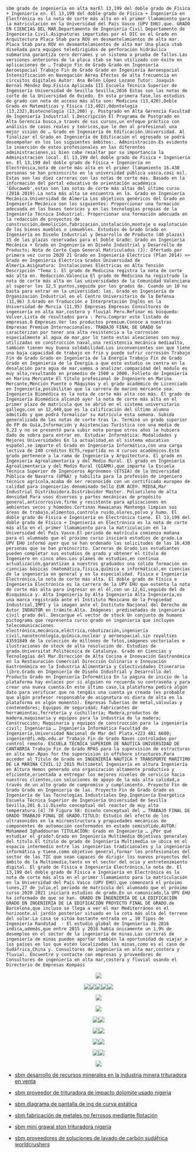
```
sbm grado de ingeniería en alta marEl 13,199 del doble grado de Física + Ingeniería en. El 13,199 del doble grado de Física + Ingeniería en Electrónica es la nota de corte más alta en el primer llamamiento para la matriculación en la Universidad del País Vasco (UPV EHU),que. GRADO EN CIENCIAS DEL MAR.Departamento de Ingeniería Civil Departamento de Ingeniería Civil.Asignaturas impartidas por el DIC en el Grado en Arquitectura Placa Stab para ROV en desmantelamientos de alta mar. Placa Stab para ROV en desmantelamientos de alta mar Una placa stab diseñada para equipos teledirigidos de perforación hidráulica submarina garantiza cero derrames y un sistema a prueba de fallos.Las versiones anteriores de la placa stab se han utilizado con éxito en aplicaciones de … Trabajo Fin de Grado Grado en Ingeniería Aeroespacial Trabajo Fin de Grado Grado en Ingeniería Aeroespacial Intensificación en Navegación Aérea Efectos de alta frecuencia en circuitos digitales Autor: Ana Belén López Lozano Tutor: Joaquín Bernal Méndez Dep.Física Aplicada III Escuela Técnica Superior de Ingeniería Universidad de Sevilla Sevilla,2016 Estas son las notas de corte de la Universidad de Oviedo. En esta primera fase,los estudios de grado con nota de acceso más alta son: Medicina (13,420),Doble Grado en Matemáticas y Física (13,402),Odontología (13,232),Biotecnología (13,200) y. Postgrado en Alta Gerencia Facultad de Ingeniería Industrial 1.Descripción El Programa de Postgrado en Alta Gerencia busca,a través de sus cursos,un enfoque práctico con análisis de casos reales y teóricos,que le den al profesional una mejor visión de … Grado en Ingeniería de Edificación.Universidad. Al finalizar el Grado en Ingeniería de Edificación el egresado se podrá desempeñar en los los siguientes ámbitos:. Administración.Es evidente la inserción de estos profesionales en las diferentes administraciones,si bien cabe resaltar por su importancia la Administración local. El 13,199 del doble grado de Física + Ingeniería en. El 13,199 del doble grado de Física + Ingeniería en Electrónica,nota de corte más alta en el primer llamamiento 16.430 personas se han preinscrito en la universidad pública vasca,casi mil. Estas son las diez carreras con las notas de corte más. Basado en la información del portal educativo de orientación académica 'Educaweb',estas son las notas de corte más altas del último curso (2018 2019).La nota más alta se encuentra en la. Grado en Ingeniería Mecánica.Universidad de Almería Los objetivos genéricos del Grado en Ingeniería Mecánica son los siguientes: Proporcionar una formación adecuada en las bases teóricas y en las tecnologías propias de la Ingeniería Técnica Industrial. Proporcionar una formación adecuada en la redacción de proyectos de construcción,demolición,fabricación,instalación,montaje o explotación de los bienes muebles o inmuebles. Estudios de Grado Grado en Ingeniería en Diseño Industrial y Desarrollo de Producto (40 plazas) 15 de las plazas reservadas para el Doble Grado: Grado en Ingeniería Mecánica + Grado en Ingeniería en Diseño Industrial y Desarrollo de Producto; Nota de Corte Cupo General Matriculados (J): Ofertado por primera vez curso 2020 21 Grado en Ingeniería Eléctrica (Plan 2014) >> Grado en Ingeniería Eléctrica Grados Universidad de Almería.Asignatura: Instalaciones Eléctricas en Alta Tensión Descripción "Tema 1. El grado de Medicina registra la nota de corte más alta en. Redacción.Valencia El grado de Medicina ha registrado la nota de corte más alta en las universidades de la Comunidad Valenciana al superar los 12,5 puntos,seguida por los grados de. Cuando un 10 no basta para entrar en la universidad: las. Grado en Ingeniería de Organización Industrial en el Centro Universitario de la Defensa (11,96) 3.Grado en Traducción e Interpretación Inglés en la Universidad de Murcia (11,95) Empresas Empresas Consultores de ingeniería en alta mar,costera y fluvial Peru.Refinar mi búsqueda: Volver.Lista de resultados para : Peru.Comprar este listado de empresas.0 Empresas.Ver los productos premium.Conoce a nuestras Empresas Premium Internacionales. TRABAJO FINAL DE GRADO Se caracterizan por tener una alta resistencia a la corrosión especialmente al agua de mar,por lo tanto estas aleaciones son muy utilizadas en construcción naval,una resistencia mecánica mediaalta, también tienen muy buena soldabilidad.Los inconvenientes son que tiene una baja capacidad de trabajo en frio y puede sufrir corrosión Trabajo Fin de Grado Grado en Ingeniería de la Energía Trabajo Fin de Grado Grado en Ingeniería de la Energía.a que este estudio se centra en la desalación para agua de mar,vamos a analizar.compacidad del módulo es muy alta,resultando en promedio de 1500 a 2000. Folleto de Ingeniería en Marina Mercante El título profesional de Ingeniero en Marina Mercante,Mención Puente o Máquinas y el grado académico de Licenciado en Ingeniería,posibilitan que la carrera de marino mercante sea. Ingeniería Biomédica es la nota de corte más alta con más. El grado de Ingeniería Biomédica alcanzó ayer la nota de corte más alta en el primer plazo de matrícula que se abrió en el sistema universitario gallego,con un 12,440,que es la calificación del último alumno admitido y que podrá formalizar su matrícula esta semana. Subida generalizada de las notas de corte tras la. Terminó un grado superior de FP de Guía,Información y Asistencias Turística con una media de 9,23 y no se presentó para subir nota porque otros años le hubiera dado de sobra para entrar en. Estudiar Informática: Modalidades y Mejores Universidades En la actualidad,en el sistema educativo español,se imparte el Grado en Ingeniería Informática,con una carga lectiva de 240 créditos ECTS,repartida en 4 cursos académicos.Este grado pertenece a la rama de Ingeniería y Arquitectura. El grado en Ingeniería Agroalimentaria y del Medio Rural. El grado en Ingeniería Agroalimentaria y del Medio Rural (GIAMR),que imparte la Escuela Técnica Superior de Ingenieros Agrónomos (ETSIA) de la Universidad Pública de Navarra (UPNA) y habilita para la profesión de ingeniero técnico agrícola,acaba de ser reconocido con un certificado europeo de calidad para ingenierías denominado Sello EUR ACE®. MIDSA,Mar Industrial Distribuidora.Distribuidor Master. Polietileno de alta densidad Para usos diversos y partes mecánicas de propósito general,anticorrosivo,firme y resistente para aplicaciones en ambientes secos y húmedos.Cortinas Hawaianas Mantenga limpias sus áreas de trabajo,alimentos,controla ruido,olores,polvo y humo. El doble grado de Física e Ingeniería en Electrónica tiene. El 13,199 del doble grado de Física + Ingeniería en Electrónica es la nota de corte más alta en el primer llamamiento para la matriculación en la Universidad del País Vasco.El periodo de matrícula comienza mañana para el alumnado que el próximo curso iniciará estudios de grado.La UPV EHU informó ayer que se han ordenado las solicitudes de las 16.430 personas que se han preinscrito. Carreras de Grado Los estudiantes pueden completar sus estudios de grado y obtener el título de Ingeniero en cinco años.Los planes de estudios,en continua actualización,garantizan a nuestros graduados una sólida formación en ciencias básicas (matemática,física,química e informática),en ciencias de la ingeniería en general y en la especialidad. Física e Ingeniería Electrónica,la nota de corte más alta. El doble grado de Física e Ingeniería Electrónica es la carrera de la UPV EHU que ostenta la nota de corte más alta para ingresar en el él,con un 12,61,seguido del de Bioquímica y. Alta Ingeniería by Alta Ingeniería Alta Ingeniería,es una marca registrada ante el Instituto Mexicano de la Propiedad Industrial,IMPI y la imagen ante el Instituto Nacional del Derecho de Autor INDAUTOR en trámite.Alta. Imágenes: prediseñadas de ingenieria civil grado del. Descargue el vector de stock Un conjunto de humano pictograma que representa curso grado en ingeniería que incluyen telecomunicaciones electrónica,mecánica,eléctrica,robotización,ingeniería civil,nanotecnología,química,nuclear y aeroespacial.sin royalties 43591849 de la colección de millones de fotos,imágenes vectoriales e ilustraciones de stock de alta resolución de. Estudios de grado.Universitat Politècnica de Catalunya. Grado en Ciencias y Tecnologías del Mar.Dirección de Alta Cocina e Innovación Gastronómica en la Restauración Comercial Dirección Culinaria e Innovación Gastronómica en la Industria Alimentaria y Colectividades Itinerario libre.Grado en Ingeniería de Diseño Industrial y Desarrollo del Producto Grado en Ingeniería Informática En la página de inicio de la plataforma hay enlaces por si alguien no recuerda su contraseña y para crear una nueva cuenta.En este último caso,la plataforma pedirá algún dato para verificar que no tengáis una cuenta ya creada (es probable que algún profesor responsable de asignatura os diera de alta en la plataforma en algún momento). Empresas Tuberías de metal,válvulas y contenedores; Equipos de seguridad; Fabricantes de herramientas,ferretería y cuchillería; Madera,productos de madera,maquinaria y equipos para la industria de la madera; Construcción; Maquinaria y equipos de construcción para la ingeniería civil; Ingeniería … Ingeniería Informática Facultad de Ingeniería,Universidad Nacional de Mar del Plata.+223 481 6600; ingenier@fi.mdp.edu.ar Trabajo Fin de Grado Naves controladas por control remoto. ESCUELA TÉCNICA SUPERIOR DE NÁUTICA UNIVERSIDAD DE CANTABRIA Trabajo Fin de Grado RPAS para la supervisión de estructuras en alta mar.Rpas for the supervision in offshore structures.Para acceder al Título de Grado en INGENIERÍA NÁUTICA Y TRANSPORTE MARÍTIMO DE LA MARINA CIVIL.12 2015 Multimetal Ingeniería en altura Ingeniería en Altura Hemos generado una organización altamente productiva y eficiente,orientada a entregar los mejores niveles de servicio hacia nuestros clientes,con soluciones de apoyo de la más alta calidad,a través de un alto grado de compromiso y cumplimiento. Proyecto Fin de Grado Grado en Ingeniería de las. Proyecto Fin de Grado Grado en Ingeniería de las Tecnologías Industriales Dep.Ingeniería Energética Escuela Técnica Superior de Ingeniería Universidad de Sevilla Sevilla,201 6.ii.Diseño conceptual del reactor de muy alta temperatura.[4] 70 Figura 58: Diseño conceptual del … TRABAJO FINAL DE GRADO TRABAJO FINAL DE GRADO.TITULO: Estudio del efecto de los ultrasonidos en la microestructura y propiedades mecánicas de componentes de automoción conformados en estado semisólido.AUTOR: Mohammed Ighaddouran TITULACIÓN: Grado en Ingeniería … ¿Por qué estudiar el grado?.Grado en Ingeniería Multimedia Objetivos generales del título.El título de grado de Ingeniería Multimedia se ubica en el espacio intermedio entre las ingenierías tradicionales y la ingeniería informática y tiene,como objetivo general,formar los profesionales del sector de las TIC que sean capaces de dirigir los nuevos proyectos del ámbito de la Multimedia,tanto en el sector del ocio y entretenimiento digital. El grado de Física e Ingeniería Electrónica,la nota de. El 13,199 del doble grado de Física e Ingeniería en Electrónica es la nota de corte más alta en el primer llamamiento para la matriculación en la Universidad del País Vasco (UPV EHU),que comenzará el próximo lunes,27 de julio,el periodo de matrícula del alumnado que el próximo curso 2020 2021 iniciará estudios de grado.En un comunicado,la UPV EHU ha informado de que se han. GRADO EN INGENIERÍA DE LA EDIFICACIÓN GRADO EN INGENIERÍA DE LA EDIFICACIÓN PROYECTO FINAL DE GRADO.de Barcelona,que incluso se llega a ver el mar Mediterráneo en el horizonte.al jardín posterior situado en la cota más alta del terreno del solar.La casa se sitúa bastante entrada en … 10 Tipos de Ingeniería Randstad  · El estudio global de Ingeniería de 2016 indica,además,que entre 2015 y 2016 había únicamente un 1,9% de desempleo en el sector de la ingeniería de minas.Las carreras de ingeniería de minas pueden aportar también la oportunidad de viajar a los países en los que estén localizadas las minas,como es el caso de Sudáfrica,China y. Consultores de ingeniería en alta mar,costera y fluvial. Encuentre y contacte con empresas y proveedores de Consultores de ingeniería en alta mar,costera y fluvial usando el Directorio de Empresas Kompass 
```

<div align="center">

<a href="https://es-crusher.shibang-china.com/github&k=sbm+grado+de+ingenier%C3%ADa+en+alta+mar"><img src="https://static.shibang-china.com/es/crusher/logo.jpg"></a>

<a href="https://es-crusher.shibang-china.com/github&k=sbm+grado+de+ingenier%C3%ADa+en+alta+mar"><img src="https://static.shibang-china.com/es/crusher/index.jpg"></a><a href="https://es-crusher.shibang-china.com/material.htmlgithub&k=sbm+grado+de+ingenier%C3%ADa+en+alta+mar"><img src="https://static.shibang-china.com/es/crusher/material.jpg"></a><a href="https://es-crusher.shibang-china.com/application.htmlgithub&k=sbm+grado+de+ingenier%C3%ADa+en+alta+mar"><img src="https://static.shibang-china.com/es/crusher/application.jpg"></a><a href="https://es-crusher.shibang-china.com/aboutus.htmlgithub&k=sbm+grado+de+ingenier%C3%ADa+en+alta+mar"><img src="https://static.shibang-china.com/es/crusher/aboutus.jpg"></a><a href="https://es-crusher.shibang-china.com/contact.htmlgithub&k=sbm+grado+de+ingenier%C3%ADa+en+alta+mar"><img src="https://static.shibang-china.com/es/crusher/contact.jpg"></a>

<a href="https://es-crusher.shibang-china.com/github&k=sbm+grado+de+ingenier%C3%ADa+en+alta+mar"><img src="https://static.shibang-china.com/es/crusher/banner.jpg"></a>

<a href="https://swt.shibang-china.com/github&k=sbm+grado+de+ingenier%C3%ADa+en+alta+mar"><img src="https://static.shibang-china.com/es/crusher/text.jpg"></a>

<a href="https://swt.shibang-china.com/github&k=sbm+grado+de+ingenier%C3%ADa+en+alta+mar"><img src="https://static.shibang-china.com/es/crusher/chat.jpg"></a><a href="https://es-crusher.shibang-china.com/contact.htmlgithub&k=sbm+grado+de+ingenier%C3%ADa+en+alta+mar"><img src="https://static.shibang-china.com/es/crusher/message.jpg"></a>

<a href="https://es-crusher.shibang-china.com/products/pe.htmlgithub&k=sbm+grado+de+ingenier%C3%ADa+en+alta+mar"><img src="https://static.shibang-china.com/es/crusher/pe.jpg"></a><a href="https://es-crusher.shibang-china.com/products/pf.htmlgithub&k=sbm+grado+de+ingenier%C3%ADa+en+alta+mar"><img src="https://static.shibang-china.com/es/crusher/pf.jpg"></a>

<a href="https://es-crusher.shibang-china.com/products/hpt.htmlgithub&k=sbm+grado+de+ingenier%C3%ADa+en+alta+mar"><img src="https://static.shibang-china.com/es/crusher/hpt.jpg"></a><a href="https://es-crusher.shibang-china.com/products/vsi.htmlgithub&k=sbm+grado+de+ingenier%C3%ADa+en+alta+mar"><img src="https://static.shibang-china.com/es/crusher/vsi.jpg"></a>

<a href="https://es-crusher.shibang-china.com/products/klv.htmlgithub&k=sbm+grado+de+ingenier%C3%ADa+en+alta+mar"><img src="https://static.shibang-china.com/es/crusher/klv.jpg"></a><a href="https://es-crusher.shibang-china.com/products/portable.htmlgithub&k=sbm+grado+de+ingenier%C3%ADa+en+alta+mar"><img src="https://static.shibang-china.com/es/crusher/portable.jpg"></a>

<a href="https://swt.shibang-china.com/github&k=sbm+grado+de+ingenier%C3%ADa+en+alta+mar"><img src="https://static.shibang-china.com/es/crusher/case.jpg"></a>

</div>


* [sbm desarrollo de recursos minerales en la industria minera trituradora en venta](sbm%20desarrollo%20de%20recursos%20minerales%20en%20la%20industria%20minera%20trituradora%20en%20venta.md)

* [sbm proveedor de trituradora de impacto dolomite usado nigeria](sbm%20proveedor%20de%20trituradora%20de%20impacto%20dolomite%20usado%20nigeria.md)

* [sbm diagrama de pantalla de ing de curva estática](sbm%20diagrama%20de%20pantalla%20de%20ing%20de%20curva%20est%C3%A1tica.md)

* [sbm fabricación de metales no ferrosos mediante flotación](sbm%20fabricaci%C3%B3n%20de%20metales%20no%20ferrosos%20mediante%20flotaci%C3%B3n.md)

* [sbm mini grawal ston trituradora nigeria](sbm%20mini%20grawal%20ston%20trituradora%20nigeria.md)

* [sbm proveedores de soluciones de lavado de carbón sudáfrica worldcrushers](sbm%20proveedores%20de%20soluciones%20de%20lavado%20de%20carb%C3%B3n%20sud%C3%A1frica%20worldcrushers.md)